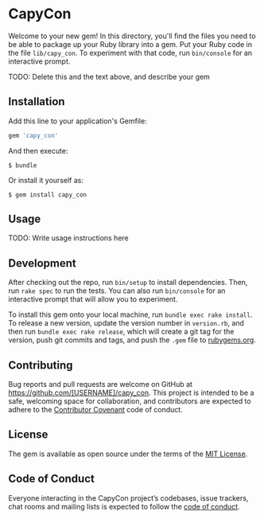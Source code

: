 # CapyCon

Welcome to your new gem! In this directory, you'll find the files you need to be able to package up your Ruby library into a gem. Put your Ruby code in the file `lib/capy_con`. To experiment with that code, run `bin/console` for an interactive prompt.

TODO: Delete this and the text above, and describe your gem

## Installation

Add this line to your application's Gemfile:

```ruby
gem 'capy_con'
```

And then execute:

    $ bundle

Or install it yourself as:

    $ gem install capy_con

## Usage

TODO: Write usage instructions here

## Development

After checking out the repo, run `bin/setup` to install dependencies. Then, run `rake spec` to run the tests. You can also run `bin/console` for an interactive prompt that will allow you to experiment.

To install this gem onto your local machine, run `bundle exec rake install`. To release a new version, update the version number in `version.rb`, and then run `bundle exec rake release`, which will create a git tag for the version, push git commits and tags, and push the `.gem` file to [rubygems.org](https://rubygems.org).

## Contributing

Bug reports and pull requests are welcome on GitHub at https://github.com/[USERNAME]/capy_con. This project is intended to be a safe, welcoming space for collaboration, and contributors are expected to adhere to the [Contributor Covenant](http://contributor-covenant.org) code of conduct.

## License

The gem is available as open source under the terms of the [MIT License](https://opensource.org/licenses/MIT).

## Code of Conduct

Everyone interacting in the CapyCon project’s codebases, issue trackers, chat rooms and mailing lists is expected to follow the [code of conduct](https://github.com/[USERNAME]/capy_con/blob/master/CODE_OF_CONDUCT.md).
